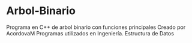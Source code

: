 # Arbol-Binario
Programa en C++ de arbol binario con funciones principales
Creado por AcordovaM
Programas utilizados en Ingeniería.
Estructura de Datos
